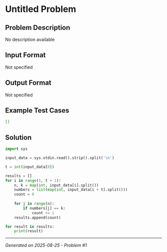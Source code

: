 # Untitled Problem

## Problem Description
No description available

## Input Format
Not specified

## Output Format
Not specified

## Example Test Cases
```json
[]
```

## Solution
```python
import sys

input_data = sys.stdin.read().strip().split('\n')

t = int(input_data[0])

results = []
for i in range(1, t + 1):
    n, k = map(int, input_data[i].split())
    numbers = list(map(int, input_data[i + t].split()))
    count = 0
    
    for j in range(n):
        if numbers[j] == k:
            count += 1
    results.append(count)

for result in results:
    print(result)
```

---
*Generated on 2025-08-25 - Problem #1*